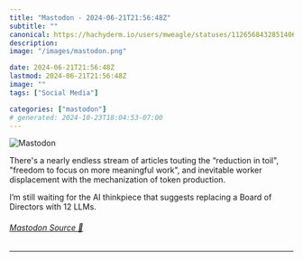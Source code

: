 ```yaml
---
title: "Mastodon - 2024-06-21T21:56:48Z"
subtitle: ""
canonical: https://hachyderm.io/users/mweagle/statuses/112656843285140630
description:
image: "/images/mastodon.png"

date: 2024-06-21T21:56:48Z
lastmod: 2024-06-21T21:56:48Z
image: ""
tags: ["Social Media"]

categories: ["mastodon"]
# generated: 2024-10-23T18:04:53-07:00
---
```

![Mastodon](/images/mastodon.png)

<p>There&#39;s a nearly endless stream of articles touting the “reduction in toil&quot;, &quot;freedom to focus on more meaningful work&quot;, and inevitable worker displacement with the mechanization of token production.</p><p>I’m still waiting for the AI thinkpiece that suggests replacing a Board of Directors with 12 LLMs.</p>


###### [Mastodon Source 🐘](https://hachyderm.io/@mweagle/112656843285140630)

___
